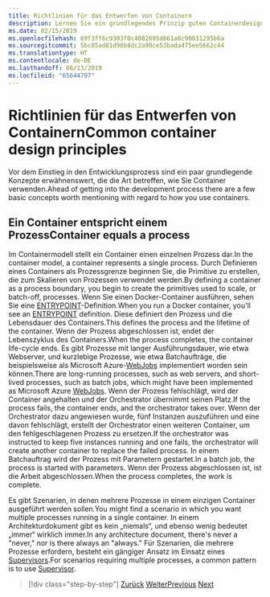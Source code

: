 ```yaml
---
title: Richtlinien für das Entwerfen von Containern
description: Lernen Sie ein grundlegendes Prinzip guten Containerdesigns kennen – nämlich dass ein Container nur einen Prozess beherbergen sollte.
ms.date: 02/15/2019
ms.openlocfilehash: 69f3ff6c9303f0c4082695d861a8c90031295b6a
ms.sourcegitcommit: 5bc85ad81d96b8dc2a90ce53bada475ee5662c44
ms.translationtype: HT
ms.contentlocale: de-DE
ms.lasthandoff: 06/13/2019
ms.locfileid: "65644797"
---
```

# <a name="common-container-design-principles"></a><span data-ttu-id="d3d8a-103">Richtlinien für das Entwerfen von Containern</span><span class="sxs-lookup"><span data-stu-id="d3d8a-103">Common container design principles</span></span>

<span data-ttu-id="d3d8a-104">Vor dem Einstieg in den Entwicklungsprozess sind ein paar grundlegende Konzepte erwähnenswert, die die Art betreffen, wie Sie Container verwenden.</span><span class="sxs-lookup"><span data-stu-id="d3d8a-104">Ahead of getting into the development process there are a few basic concepts worth mentioning with regard to how you use containers.</span></span>

## <a name="container-equals-a-process"></a><span data-ttu-id="d3d8a-105">Ein Container entspricht einem Prozess</span><span class="sxs-lookup"><span data-stu-id="d3d8a-105">Container equals a process</span></span>

<span data-ttu-id="d3d8a-106">Im Containermodell stellt ein Container einen einzelnen Prozess dar.</span><span class="sxs-lookup"><span data-stu-id="d3d8a-106">In the container model, a container represents a single process.</span></span> <span data-ttu-id="d3d8a-107">Durch Definieren eines Containers als Prozessgrenze beginnen Sie, die Primitive zu erstellen, die zum Skalieren von Prozessen verwendet werden.</span><span class="sxs-lookup"><span data-stu-id="d3d8a-107">By defining a container as a process boundary, you begin to create the primitives used to scale, or batch-off, processes.</span></span> <span data-ttu-id="d3d8a-108">Wenn Sie einen Docker-Container ausführen, sehen Sie eine [ENTRYPOINT](https://docs.docker.com/engine/reference/builder/#/entrypoint)-Definition.</span><span class="sxs-lookup"><span data-stu-id="d3d8a-108">When you run a Docker container, you'll see an [ENTRYPOINT](https://docs.docker.com/engine/reference/builder/#/entrypoint) definition.</span></span> <span data-ttu-id="d3d8a-109">Diese definiert den Prozess und die Lebensdauer des Containers.</span><span class="sxs-lookup"><span data-stu-id="d3d8a-109">This defines the process and the lifetime of the container.</span></span> <span data-ttu-id="d3d8a-110">Wenn der Prozess abgeschlossen ist, endet der Lebenszyklus des Containers.</span><span class="sxs-lookup"><span data-stu-id="d3d8a-110">When the process completes, the container life-cycle ends.</span></span> <span data-ttu-id="d3d8a-111">Es gibt Prozesse mit langer Ausführungsdauer, wie etwa Webserver, und kurzlebige Prozesse, wie etwa Batchaufträge, die beispielsweise als Microsoft Azure-[WebJobs](https://azure.microsoft.com/documentation/articles/websites-webjobs-resources/) implementiert worden sein können.</span><span class="sxs-lookup"><span data-stu-id="d3d8a-111">There are long-running processes, such as web servers, and short-lived processes, such as batch jobs, which might have been implemented as Microsoft Azure [WebJobs](https://azure.microsoft.com/documentation/articles/websites-webjobs-resources/).</span></span> <span data-ttu-id="d3d8a-112">Wenn der Prozess fehlschlägt, wird der Container angehalten und der Orchestrator übernimmt seinen Platz.</span><span class="sxs-lookup"><span data-stu-id="d3d8a-112">If the process fails, the container ends, and the orchestrator takes over.</span></span> <span data-ttu-id="d3d8a-113">Wenn der Orchestrator dazu angewiesen wurde, fünf Instanzen auszuführen und eine davon fehlschlägt, erstellt der Orchestrator einen weiteren Container, um den fehlgeschlagenen Prozess zu ersetzen.</span><span class="sxs-lookup"><span data-stu-id="d3d8a-113">If the orchestrator was instructed to keep five instances running and one fails, the orchestrator will create another container to replace the failed process.</span></span> <span data-ttu-id="d3d8a-114">In einem Batchauftrag wird der Prozess mit Parametern gestartet.</span><span class="sxs-lookup"><span data-stu-id="d3d8a-114">In a batch job, the process is started with parameters.</span></span> <span data-ttu-id="d3d8a-115">Wenn der Prozess abgeschlossen ist, ist die Arbeit abgeschlossen.</span><span class="sxs-lookup"><span data-stu-id="d3d8a-115">When the process completes, the work is complete.</span></span>

<span data-ttu-id="d3d8a-116">Es gibt Szenarien, in denen mehrere Prozesse in einem einzigen Container ausgeführt werden sollen.</span><span class="sxs-lookup"><span data-stu-id="d3d8a-116">You might find a scenario in which you want multiple processes running in a single container.</span></span> <span data-ttu-id="d3d8a-117">In einem Architekturdokument gibt es kein „niemals“, und ebenso wenig bedeutet „immer“ wirklich immer.</span><span class="sxs-lookup"><span data-stu-id="d3d8a-117">In any architecture document, there's never a "never," nor is there always an "always."</span></span> <span data-ttu-id="d3d8a-118">Für Szenarien, die mehrere Prozesse erfordern, besteht ein gängiger Ansatz im Einsatz eines [Supervisors](http://supervisord.org/).</span><span class="sxs-lookup"><span data-stu-id="d3d8a-118">For scenarios requiring multiple processes, a common pattern is to use [Supervisor](http://supervisord.org/).</span></span>

>[!div class="step-by-step"]
><span data-ttu-id="d3d8a-119">[Zurück](design-docker-applications.md)
>[Weiter](monolithic-applications.md)</span><span class="sxs-lookup"><span data-stu-id="d3d8a-119">[Previous](design-docker-applications.md)
[Next](monolithic-applications.md)</span></span>
